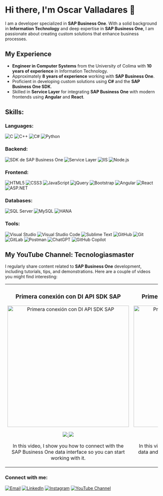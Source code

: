 # Hi there, I'm Oscar Valladares 👋

I am a developer specialized in **SAP Business One**. With a solid background in **Information Technology** and deep expertise in **SAP Business One**, I am passionate about creating custom solutions that enhance business processes.

## My Experience

- **Engineer in Computer Systems** from the University of Colima with **10 years of experience** in Information Technology.
- Approximately **8 years of experience** working with **SAP Business One**.
- Proficient in developing custom solutions using **C#** and the **SAP Business One SDK**.
- Skilled in **Service Layer** for integrating **SAP Business One** with modern frontends using **Angular** and **React**.

## Skills:

### Languages:

![C](https://img.shields.io/badge/C-A8B9CC?style=for-the-badge&logo=c&logoColor=white)
![C++](https://img.shields.io/badge/C++-00599C?style=for-the-badge&logo=c%2B%2B&logoColor=white)
![C#](https://img.shields.io/badge/C%23-512BD4?style=for-the-badge&logo=dotnet&logoColor=white)
![Python](https://img.shields.io/badge/Python-3776AB?style=for-the-badge&logo=python&logoColor=white)

### Backend:

![SDK de SAP Business One](https://img.shields.io/badge/SDK_de_SAP_Business_One-0FAAFF?style=for-the-badge&logo=sap&logoColor=white)
![Service Layer](https://img.shields.io/badge/Service_Layer-0FAAFF?style=for-the-badge&logo=sap&logoColor=white)
![IIS](https://img.shields.io/badge/IIS-0078D4?style=for-the-badge&logo=windows&logoColor=white)
![Node.js](https://img.shields.io/badge/Node.js-339933?style=for-the-badge&logo=node.js&logoColor=white)

### Frontend:

![HTML5](https://img.shields.io/badge/HTML5-E34F26?style=for-the-badge&logo=html5&logoColor=white)
![CSS3](https://img.shields.io/badge/CSS3-1572B6?style=for-the-badge&logo=css3&logoColor=white)
![JavaScript](https://img.shields.io/badge/JavaScript-F7DF1E?style=for-the-badge&logo=javascript&logoColor=black)
![jQuery](https://img.shields.io/badge/jQuery-0769AD?style=for-the-badge&logo=jquery&logoColor=white)
![Bootstrap](https://img.shields.io/badge/Bootstrap-7952B3?style=for-the-badge&logo=bootstrap&logoColor=white)
![Angular](https://img.shields.io/badge/Angular-DD0031?style=for-the-badge&logo=angular&logoColor=white)
![React](https://img.shields.io/badge/React-61DAFB?style=for-the-badge&logo=react&logoColor=white)
![ASP.NET](https://img.shields.io/badge/ASP.NET-512BD4?style=for-the-badge&logo=dotnet&logoColor=white)

### Databases:

![SQL Server](https://img.shields.io/badge/SQL_Server-CC2927?style=for-the-badge&logo=microsoft-sql-server&logoColor=white)
![MySQL](https://img.shields.io/badge/MySQL-4479A1?style=for-the-badge&logo=mysql&logoColor=white)
![HANA](https://img.shields.io/badge/SAP_HANA-0FAAFF?style=for-the-badge&logo=sap&logoColor=white)

### Tools:

![Visual Studio](https://img.shields.io/badge/Visual_Studio-5C2D91?style=for-the-badge&logo=visual-studio&logoColor=white)
![Visual Studio Code](https://img.shields.io/badge/Visual_Studio_Code-0078D4?style=for-the-badge&logo=visual-studio-code&logoColor=white)
![Sublime Text](https://img.shields.io/badge/Sublime_Text-FF9800?style=for-the-badge&logo=sublime-text&logoColor=white)
![GitHub](https://img.shields.io/badge/GitHub-181717?style=for-the-badge&logo=github&logoColor=white)
![Git](https://img.shields.io/badge/Git-F05032?style=for-the-badge&logo=git&logoColor=white)
![GitLab](https://img.shields.io/badge/GitLab-FC6D26?style=for-the-badge&logo=gitlab&logoColor=white)
![Postman](https://img.shields.io/badge/Postman-FF6C37?style=for-the-badge&logo=postman&logoColor=white)
![ChatGPT](https://img.shields.io/badge/ChatGPT-00A67E?style=for-the-badge&logo=openai&logoColor=white)
![GitHub Copilot](https://img.shields.io/badge/Copilot-000000?style=for-the-badge&logo=github&logoColor=white)

## My YouTube Channel: Tecnologiasmaster

I regularly share content related to **SAP Business One** development, including tutorials, tips, and demonstrations. Here are a couple of videos you might find interesting:

<table>
<tr>
<td width="50%">
<h3 align="center">Primera conexión con DI API SDK SAP</h3>
<div align="center">
<a href="https://github.com/VallaMaister/Curso-Basico-de-DI-API" target="_blank"><img src="http://img.youtube.com/vi/-JDnG2Abz6Q/0.jpg" width="400" alt="Primera conexión con DI API SDK SAP"></a>
<p>
<a href="https://github.com/VallaMaister/Curso-Basico-de-DI-API" target="_blank">
<img src="https://img.shields.io/badge/C%C3%93DIGO-181717?style=for-the-badge&logo=github&logoColor=white">
</a>
<a href="https://www.youtube.com/watch?v=-JDnG2Abz6Q" target="_blank">
<img src="https://img.shields.io/badge/-Youtube-FF0000?style=for-the-badge&logo=youtube&logoColor=white">
</a>
</p>
<p>In this video, I show you how to connect with the SAP Business One data interface so you can start working with it.</p>
</div>
</td>

<td width="50%">
<h3 align="center">Primera conexión con UI API SDK SAP</h3>
<div align="center">                                       
<a href="https://github.com/VallaMaister/Curso-Basico-de-UI-API-SAP-B1.git" target="_blank"><img src="http://img.youtube.com/vi/ffX-YROZWBQ/0.jpg" width="400" alt="Primera conexión con UI API SDK SAP"></a>
<p>
<a href="https://github.com/VallaMaister/Curso-Basico-de-UI-API-SAP-B1.git" target="_blank">
<img src="https://img.shields.io/badge/C%C3%93DIGO-181717?style=for-the-badge&logo=github&logoColor=white">
</a>
<a href="https://www.youtube.com/watch?v=ffX-YROZWBQ" target="_blank">
<img src="https://img.shields.io/badge/-Youtube-FF0000?style=for-the-badge&logo=youtube&logoColor=white">
</a>
</p>
<p>In this video, I show you how to connect with the data and user interface to start creating your first addons for SAP Business One.</p>
</div>                                                             
</td>
</tr>
</table>


### Connect with me:

[![Email](https://img.shields.io/badge/oscar_valladares@outlook.com-0078D4?style=for-the-badge&logo=microsoft-outlook&logoColor=white)](mailto:oscar_valladares@outlook.com)
[![LinkedIn](https://img.shields.io/badge/Oscar%20Valladares-0077B5?style=for-the-badge&logo=linkedin&logoColor=white)](https://www.linkedin.com/in/oscar-eduardo-valladares-calleros-362157154/)
[![Instagram](https://img.shields.io/badge/oscar_valla-E4405F?style=for-the-badge&logo=instagram&logoColor=white)](https://www.instagram.com/oscar_valla)
[![YouTube Channel](https://img.shields.io/badge/Tecnologiasmaster-FF0000?style=for-the-badge&logo=youtube&logoColor=white)](https://www.youtube.com/c/tecnologiasmaster)
